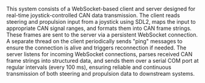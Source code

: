 This system consists of a WebSocket-based client and server designed for real-time joystick-controlled CAN data transmission. The client reads steering and propulsion input from a joystick using SDL2, maps the input to appropriate CAN signal ranges, and formats them into CAN frame strings. These frames are sent to the server via a persistent WebSocket connection. A separate thread on the client periodically sends "ping" messages to ensure the connection is alive and triggers reconnection if needed. The server listens for incoming WebSocket connections, parses received CAN frame strings into structured data, and sends them over a serial COM port at regular intervals (every 100 ms), ensuring reliable and continuous transmission of both steering and propulsion data to downstream systems.
